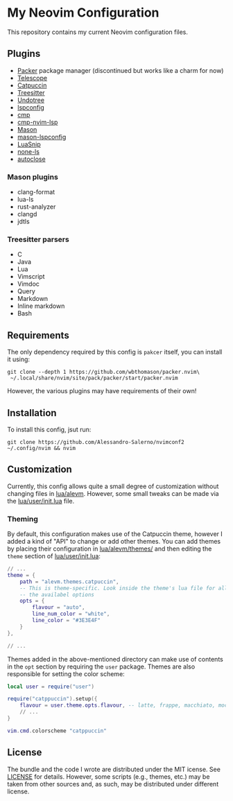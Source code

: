 # My Neovim Configuration
This repository contains my current Neovim configuration files.

## Plugins
- [Packer](https://github.com/wbthomason/packer.nvim) package manager (discontinued but works like a charm for now)
- [Telescope](https://github.com/nvim-telescope/telescope.nvim)
- [Catpuccin](https://github.com/catppuccin/nvim)
- [Treesitter](https://github.com/nvim-treesitter/nvim-treesitter)
- [Undotree](https://github.com/mbbill/undotree)
- [lspconfig](https://github.com/neovim/nvim-lspconfig)
- [cmp](https://github.com/hrsh7th/nvim-cmp)
- [cmp-nvim-lsp](https://github.com/hrsh7th/cmp-nvim-lsp)
- [Mason](https://github.com/williamboman/mason.nvim)
- [mason-lspconfig](https://github.com/williamboman/mason-lspconfig.nvim)
- [LuaSnip](https://github.com/L3MON4D3/LuaSnip)
- [none-ls](https://github.com/nvimtools/none-ls.nvim)
- [autoclose](https://github.com/m4xshen/autoclose.nvim)

### Mason plugins
- clang-format
- lua-ls
- rust-analyzer
- clangd
- jdtls

### Treesitter parsers
- C
- Java
- Lua
- Vimscript
- Vimdoc
- Query
- Markdown
- Inline markdown
- Bash

## Requirements
The only dependency required by this config is `pakcer` itself, you can install it using:
```
git clone --depth 1 https://github.com/wbthomason/packer.nvim\
 ~/.local/share/nvim/site/pack/packer/start/packer.nvim
```
However, the various plugins may have requirements of their own!

## Installation
To install this config, jsut run:
```
git clone https://github.com/Alessandro-Salerno/nvimconf2 ~/.config/nvim && nvim
```

## Customization
Currently, this config allows quite a small degree of customization without changing files in [lua/alevm](lua/alevm). However, some small tweaks can be made via the [lua/user/init.lua](lua/user/init.lua) file.

### Theming
By default, this configuration makes use of the Catpuccin theme, however I added a kind of "API" to change or add other themes. You can add themes by placing their configuration in [lua/alevm/themes/](lua/alevm/themes) and then editing the `theme` section of [lua/user/init.lua](lua/user/init.lua):
```lua
// ...
theme = {
    path = "alevm.themes.catpuccin",
    -- This is theme-specific. Look inside the theme's lua file for all
    -- the availabel options
    opts = {
        flavour = "auto",
        line_num_color = "white",
        line_color = "#3E3E4F"
    }
},

// ...
```
Themes added in the above-mentioned directory can make use of contents in the `opt` section by requiring the `user` package. Themes are also responsible for setting the color scheme:
```lua
local user = require("user")

require("catppuccin").setup({
    flavour = user.theme.opts.flavour, -- latte, frappe, macchiato, mocha
    // ...
}

vim.cmd.colorscheme "catppuccin"
```

## License
The bundle and the code I wrote are distributed under the MIT icense. See [LICENSE](LICENSE) for details. However, some scripts (e.g., themes, etc.) may be taken from other sources and, as such, may be distributed under different license.
